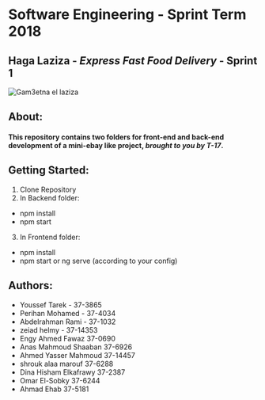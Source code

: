 # **Software Engineering - Sprint Term 2018**
## Haga Laziza - *Express Fast Food Delivery* - Sprint 1
![Gam3etna el laziza](https://tmpfilecdn.freelogodesign.org/9efd1a2a-ef52-4435-bf6b-e1cb601de155.png)
## **About**:
#### This repository contains two folders for front-end and back-end development of a mini-ebay like project, ***brought to you by T-17***.


## **Getting Started:**
1. Clone Repository
2. In Backend folder:
 * npm install
 * npm start
3. In Frontend folder:
 * npm install
 * npm start or ng serve (according to your config)

## Authors:
* Youssef Tarek - 37-3865
* Perihan Mohamed - 37-4034
* Abdelrahman Rami - 37-1032
* zeiad helmy - 37-14353
* Engy Ahmed Fawaz 37-0690
* Anas Mahmoud Shaaban 37-6926
* Ahmed Yasser Mahmoud 37-14457
* shrouk alaa marouf 37-6288
* Dina Hisham Elkafrawy 37-2387
* Omar El-Sobky 37-6244
* Ahmad Ehab 37-5181
